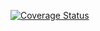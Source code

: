 
[![Coverage Status](https://coveralls.io/repos/github/ingabireclec/MY-BRAND-BACKEND/badge.svg?branch=main)](https://coveralls.io/github/ingabireclec/MY-BRAND-BACKEND?branch=ft-node-endpoints)
